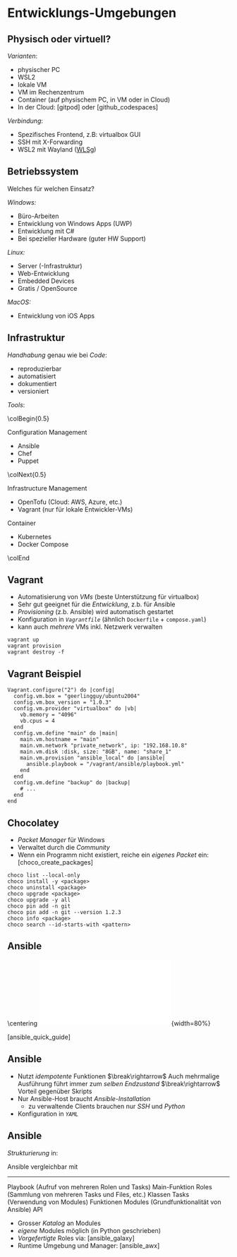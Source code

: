 Entwicklungs-Umgebungen
=======================


Physisch oder virtuell?
-----------------------

*Varianten*:

* physischer PC
* WSL2
* lokale VM
* VM im Rechenzentrum
* Container (auf physischem PC, in VM oder in Cloud)
* In der Cloud: [gitpod] oder [github_codespaces]

*Verbindung*:

* Spezifisches Frontend, z.B: virtualbox GUI
* SSH mit X-Forwarding
* WSL2 mit Wayland ([WLSg](https://github.com/microsoft/wslg))


Betriebssystem
--------------

Welches für welchen Einsatz?

*Windows:*

* Büro-Arbeiten
* Entwicklung von Windows Apps (UWP)
* Entwicklung mit C#
* Bei spezieller Hardware (guter HW Support)

*Linux:*

* Server (-Infrastruktur)
* Web-Entwicklung
* Embedded Devices
* Gratis / OpenSource

*MacOS:*

* Entwicklung von iOS Apps


Infrastruktur
-------------

*Handhabung* genau wie bei *Code*:

* reproduzierbar
* automatisiert
* dokumentiert
* versioniert


*Tools*:

\colBegin{0.5}

Configuration Management

* Ansible
* Chef
* Puppet

\colNext{0.5}

Infrastructure Management

* OpenTofu (Cloud: AWS, Azure, etc.)
* Vagrant (nur für lokale Entwickler-VMs)

Container

* Kubernetes
* Docker Compose

\colEnd


Vagrant
-------

* Automatisierung von *VMs* (beste Unterstützung für virtualbox)
* Sehr gut geeignet für die *Entwicklung*, z.b. für Ansible
* *Provisioning* (z.b. Ansible) wird automatisch gestartet
* Konfiguration in *`Vagrantfile`* (ähnlich `Dockerfile` + `compose.yaml`)
* kann auch *mehrere* VMs inkl. Netzwerk verwalten

~~~
vagrant up
vagrant provision
vagrant destroy -f
~~~


Vagrant Beispiel
----------------

~~~ {.ruby}
Vagrant.configure("2") do |config|
  config.vm.box = "geerlingguy/ubuntu2004"
  config.vm.box_version = "1.0.3"
  config.vm.provider "virtualbox" do |vb|
    vb.memory = "4096"
    vb.cpus = 4
  end
  config.vm.define "main" do |main|
    main.vm.hostname = "main"
    main.vm.network "private_network", ip: "192.168.10.8"
    main.vm.disk :disk, size: "8GB", name: "share_1"
    main.vm.provision "ansible_local" do |ansible|
      ansible.playbook = "/vagrant/ansible/playbook.yml"
    end
  end
  config.vm.define "backup" do |backup|
    # ...
  end
end
~~~


Chocolatey
----------

* *Packet Manager* für Windows
* Verwaltet durch die *Community*
* Wenn ein Programm nicht existiert, reiche ein *eigenes Packet* ein: [choco_create_packages]

~~~
choco list --local-only
choco install -y <package>
choco uninstall <package>
choco upgrade <package>
choco upgrade -y all
choco pin add -n git
choco pin add -n git --version 1.2.3
choco info <package>
choco search --id-starts-with <pattern>
~~~


Ansible
-------

\centering
![ansible_overview](images/ansible_overview.pdf){width=80%}

[ansible_quick_guide]


Ansible
-------

* Nutzt *idempotente* Funktionen
  $\break\rightarrow$ Auch mehrmalige Ausführung führt immer zum *selben Endzustand*
  $\break\rightarrow$ Vorteil gegenüber Skripts
* Nur Ansible-Host braucht *Ansible-Installation*
  * zu verwaltende Clients brauchen nur *SSH* und *Python*
* Konfiguration in *`YAML`*


Ansible
-------

*Strukturierung* in:

Ansible                                               vergleichbar mit
---------                                             -----------------
Playbook (Aufruf von mehreren Rolen und Tasks)        Main-Funktion
Roles (Sammlung von mehreren Tasks und Files, etc.)   Klassen
Tasks (Verwendung von Modules)                        Funktionen
Modules (Grundfunktionalität von Ansible)             API

* Grosser *Katalog* an Modules
* *eigene* Modules möglich (in Python geschrieben)
* *Vorgefertigte* Roles via: [ansible_galaxy]
* Runtime Umgebung und Manager: [ansible_awx]
